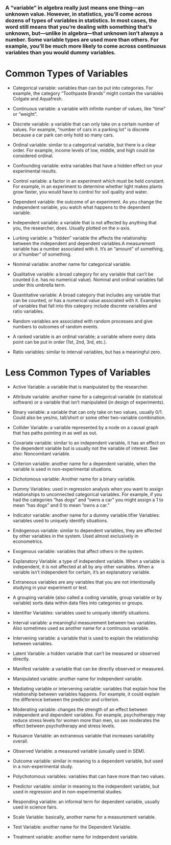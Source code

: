 ### A “variable” in algebra really just means one thing—an unknown value. However, in statistics, you’ll come across dozens of types of variables in statistics. In most cases, the word still means that you’re dealing with something that’s unknown, but—unlike in algebra—that unknown isn’t always a number. Some variable types are used more than others. For example, you’ll be much more likely to come across continuous variables than you would dummy variables.
# Common Types of Variables
* Categorical variable: variables than can be put into categories. For example, the category “Toothpaste Brands” might contain the variables Colgate and Aquafresh.
* Continuous variable: a variable with infinite number of values, like “time” or “weight”.
* Discrete variable: a variable that can only take on a certain number of values. For example, “number of cars in a parking lot” is discrete because a car park can only hold so many cars.
* Ordinal variable: similar to a categorical variable, but there is a clear order. For example, income levels of low, middle, and high could be considered ordinal.

* Confounding variable: extra variables that have a hidden effect on your experimental results.
* Control variable: a factor in an experiment which must be held constant. For example, in an experiment to determine whether light makes plants grow faster, you would have to control for soil quality and water.

* Dependent variable: the outcome of an experiment. As you change the independent variable, you watch what happens to the dependent variable.
* Independent variable: a variable that is not affected by anything that you, the researcher, does. Usually plotted on the x-axis.

* Lurking variable: a “hidden” variable the affects the relationship between the independent and dependent variables.A measurement variable has a number associated with it. It’s an “amount” of something, or a”number” of something.
* Nominal variable: another name for categorical variable.

* Qualitative variable: a broad category for any variable that can’t be counted (i.e. has no numerical value). Nominal and ordinal variables fall under this umbrella term.
* Quantitative variable: A broad category that includes any variable that can be counted, or has a numerical value associated with it. Examples of variables that fall into this category include discrete variables and ratio variables.

* Random variables are associated with random processes and give numbers to outcomes of random events.
* A ranked variable is an ordinal variable; a variable where every data point can be put in order (1st, 2nd, 3rd, etc.).
* Ratio variables: similar to interval variables, but has a meaningful zero.

# Less Common Types of Variables
* Active Variable: a variable that is manipulated by the researcher.
* Attribute variable: another name for a categorical variable (in statistical software) or a variable that isn’t manipulated (in design of experiments).
* Binary variable: a variable that can only take on two values, usually 0/1. Could also be yes/no, tall/short or some other two-variable combination.
* Collider Variable: a variable represented by a node on a causal graph that has paths pointing in as well as out.
* Covariate variable: similar to an independent variable, it has an effect on the dependent variable but is usually not the variable of interest. See also: Noncomitant variable.
* Criterion variable: another name for a dependent variable, when the variable is used in non-experimental situations.
* Dichotomous variable: Another name for a binary variable.
* Dummy Variables: used in regression analysis when you want to assign relationships to unconnected categorical variables. For example, if you had the categories “has dogs” and “owns a car” you might assign a 1 to mean “has dogs” and 0 to mean “owns a car.”
* Indicator variable: another name for a dummy variable.tifier Variables: variables used to uniquely identify situations.

* Endogenous variable: similar to dependent variables, they are affected by other variables in the system. Used almost exclusively in econometrics.
* Exogenous variable: variables that affect others in the system.
* Explanatory Variable: a type of independent variable. When a variable is independent, it is not affected at all by any other variables. When a variable isn’t independent for certain, it’s an explanatory variable.
* Extraneous variables are any variables that you are not intentionally studying in your experiment or test.
* A grouping variable (also called a coding variable, group variable or by variable) sorts data within data files into categories or groups.
* Identifier Variables: variables used to uniquely identify situations.
* Interval variable: a meaningful measurement between two variables. Also sometimes used as another name for a continuous variable.
* Intervening variable: a variable that is used to explain the relationship between variables.
* Latent Variable: a hidden variable that can’t be measured or observed directly.
* Manifest variable: a variable that can be directly observed or measured.
* Manipulated variable: another name for independent variable.
* Mediating variable or intervening variable: variables that explain how the relationship between variables happens. For example, it could explain the difference between the predictor and criterion.
* Moderating variable: changes the strength of an effect between independent and dependent variables. For example, psychotherapy may reduce stress levels for women more than men, so sex moderates the effect between psychotherapy and stress levels.
* Nuisance Variable: an extraneous variable that increases variability overall.
* Observed Variable: a measured variable (usually used in SEM).
* Outcome variable: similar in meaning to a dependent variable, but used in a non-experimental study.
* Polychotomous variables: variables that can have more than two values.
* Predictor variable: similar in meaning to the independent variable, but used in regression and in non-experimental studies.
* Responding variable: an informal term for dependent variable, usually used in science fairs.
* Scale Variable: basically, another name for a measurement variable.
* Test Variable: another name for the Dependent Variable.
* Treatment variable: another name for independent variable.
